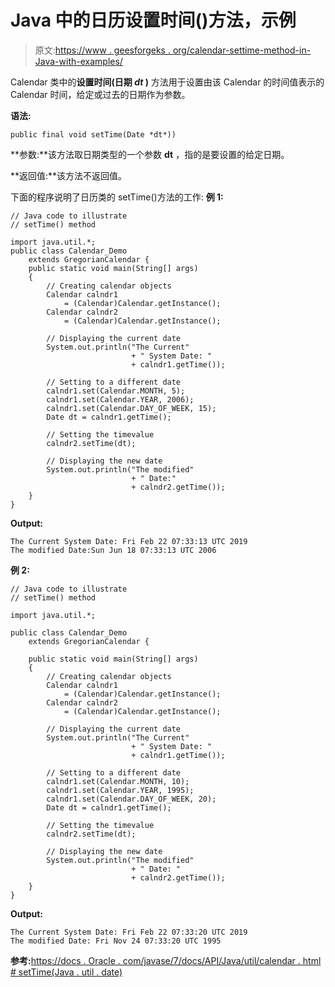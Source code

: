 # Java 中的日历设置时间()方法，示例

> 原文:[https://www . geesforgeks . org/calendar-settime-method-in-Java-with-examples/](https://www.geeksforgeeks.org/calendar-settime-method-in-java-with-examples/)

Calendar 类中的**设置时间(日期 *dt* )** 方法用于设置由该 Calendar 的时间值表示的 Calendar 时间，给定或过去的日期作为参数。

**语法:**

```
public final void setTime(Date *dt*))
```

**参数:**该方法取日期类型的一个参数 **dt** ，指的是要设置的给定日期。

**返回值:**该方法不返回值。

下面的程序说明了日历类的 setTime()方法的工作:
**例 1:**

```
// Java code to illustrate
// setTime() method

import java.util.*;
public class Calendar_Demo
    extends GregorianCalendar {
    public static void main(String[] args)
    {
        // Creating calendar objects
        Calendar calndr1
            = (Calendar)Calendar.getInstance();
        Calendar calndr2
            = (Calendar)Calendar.getInstance();

        // Displaying the current date
        System.out.println("The Current"
                           + " System Date: "
                           + calndr1.getTime());

        // Setting to a different date
        calndr1.set(Calendar.MONTH, 5);
        calndr1.set(Calendar.YEAR, 2006);
        calndr1.set(Calendar.DAY_OF_WEEK, 15);
        Date dt = calndr1.getTime();

        // Setting the timevalue
        calndr2.setTime(dt);

        // Displaying the new date
        System.out.println("The modified"
                           + " Date:"
                           + calndr2.getTime());
    }
}
```

**Output:**

```
The Current System Date: Fri Feb 22 07:33:13 UTC 2019
The modified Date:Sun Jun 18 07:33:13 UTC 2006

```

**例 2:**

```
// Java code to illustrate
// setTime() method

import java.util.*;

public class Calendar_Demo
    extends GregorianCalendar {

    public static void main(String[] args)
    {
        // Creating calendar objects
        Calendar calndr1
            = (Calendar)Calendar.getInstance();
        Calendar calndr2
            = (Calendar)Calendar.getInstance();

        // Displaying the current date
        System.out.println("The Current"
                           + " System Date: "
                           + calndr1.getTime());

        // Setting to a different date
        calndr1.set(Calendar.MONTH, 10);
        calndr1.set(Calendar.YEAR, 1995);
        calndr1.set(Calendar.DAY_OF_WEEK, 20);
        Date dt = calndr1.getTime();

        // Setting the timevalue
        calndr2.setTime(dt);

        // Displaying the new date
        System.out.println("The modified"
                           + " Date: "
                           + calndr2.getTime());
    }
}
```

**Output:**

```
The Current System Date: Fri Feb 22 07:33:20 UTC 2019
The modified Date: Fri Nov 24 07:33:20 UTC 1995

```

**参考:**[https://docs . Oracle . com/javase/7/docs/API/Java/util/calendar . html # setTime(Java . util . date)](https://docs.oracle.com/javase/7/docs/api/java/util/Calendar.html#setTime(java.util.Date))